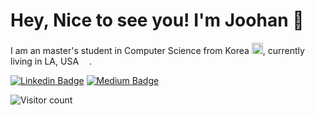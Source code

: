 # Hey, Nice to see you! I'm Joohan 👋
I am an master's student in Computer Science from Korea <img src = "https://cdn-icons-png.flaticon.com/512/2151/2151415.png" width="18"/>, currently living in LA, USA <img src = "https://cdn-icons-png.flaticon.com/512/3909/3909383.png" width="13"/>.

[![Linkedin Badge](https://img.shields.io/badge/-joohan_lee-blue?style=flat&logo=Linkedin&logoColor=white&link=https://www.linkedin.com/in/lucas-joohan-lee/)](https://www.linkedin.com/in/lucas-joohan-lee/)
[![Medium Badge](https://img.shields.io/badge/-@joohan224-000000?style=flat&labelColor=000000&logo=Medium&link=https://medium.com/@joohan224)](https://medium.com/@joohan224)

<!--![Visitor count](https://shields-io-visitor-counter.herokuapp.com/badge?page=octocat.Spoon-Knife)-->
![Visitor count](https://shields-io-visitor-counter.herokuapp.com/badge?page=octocat.Spoon-Knife&label=Visitors&labelColor=000000&logo=GitHub&logoColor=FFFFFF&color=1D70B8&style=for-the-badge)




<!--
**joohan-lee/joohan-lee** is a ✨ _special_ ✨ repository because its `README.md` (this file) appears on your GitHub profile.

Here are some ideas to get you started:

- 🔭 I’m currently working on ...
- 🌱 I’m currently learning ...
- 👯 I’m looking to collaborate on ...
- 🤔 I’m looking for help with ...
- 💬 Ask me about ...
- 📫 How to reach me: ...
- 😄 Pronouns: ...
- ⚡ Fun fact: ...
-->
